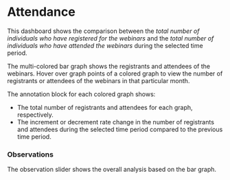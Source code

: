 # Attendance

This dashboard shows the comparison between the _total number of individuals who have registered for the webinars_ and the _total number of individuals who have attended the webinars_ during the selected time period.

The multi-colored bar graph shows the registrants and attendees of the webinars. Hover over graph points of a colored graph to view the number of registrants or attendees of the webinars in that particular month.

The annotation block for each colored graph shows:

* The total number of registrants and attendees for each graph, respectively.
* The increment or decrement rate change in the number of registrants and attendees during the selected time period compared to the previous time period.

### Observations

The observation slider shows the overall analysis based on the bar graph.&#x20;
